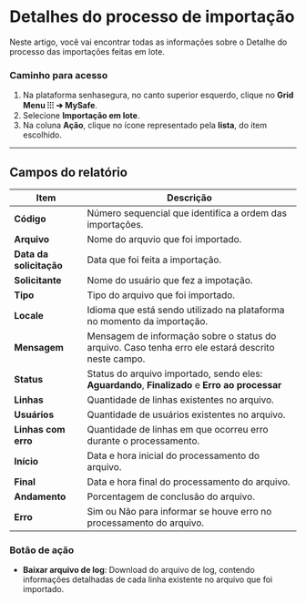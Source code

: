 # Detalhes do processo de importação

Neste artigo, você vai encontrar todas as informações sobre o Detalhe do processo das importações feitas em lote.

### Caminho para acesso

1. Na plataforma senhasegura, no canto superior esquerdo, clique no **Grid Menu ⁝⁝⁝** **➔** **MySafe**.
2. Selecione **Importação em lote**.
3. Na coluna **Ação**, clique no ícone representado pela **lista**, do item escolhido.
***
## Campos do relatório

|**Item**|**Descrição**|
|---|---|
**Código**|Número sequencial que identifica a ordem das importações.
**Arquivo**|Nome do arquvio que foi importado.
**Data da solicitação**|Data que foi feita a importação.
**Solicitante**|Nome do usuário que fez a impotação.
**Tipo**|Tipo do arquivo que foi importado.
**Locale**|Idioma que está sendo utilizado na plataforma no momento da importação.
**Mensagem**|Mensagem de informação sobre o status do arquivo. Caso tenha erro ele estará descrito neste campo.
**Status**|Status do arquivo importado, sendo eles: **Aguardando**,  **Finalizado** e **Erro ao processar**
**Linhas**|Quantidade de linhas existentes no arquivo.
**Usuários**|Quantidade de usuários existentes no arquivo.
**Linhas com erro**|Quantidade de linhas em que ocorreu erro durante o processamento.
**Início**|Data e hora inicial do processamento do arquivo.
**Final**|Data e hora final do processamento do arquivo.
**Andamento**|Porcentagem de conclusão do arquivo.
**Erro**| Sim ou Não para informar se houve erro no processamento do arquivo.


### Botão de ação

* **Baixar arquivo de log**: Download do arquivo de log, contendo informações detalhadas de cada linha existente no arquivo que foi importado.
